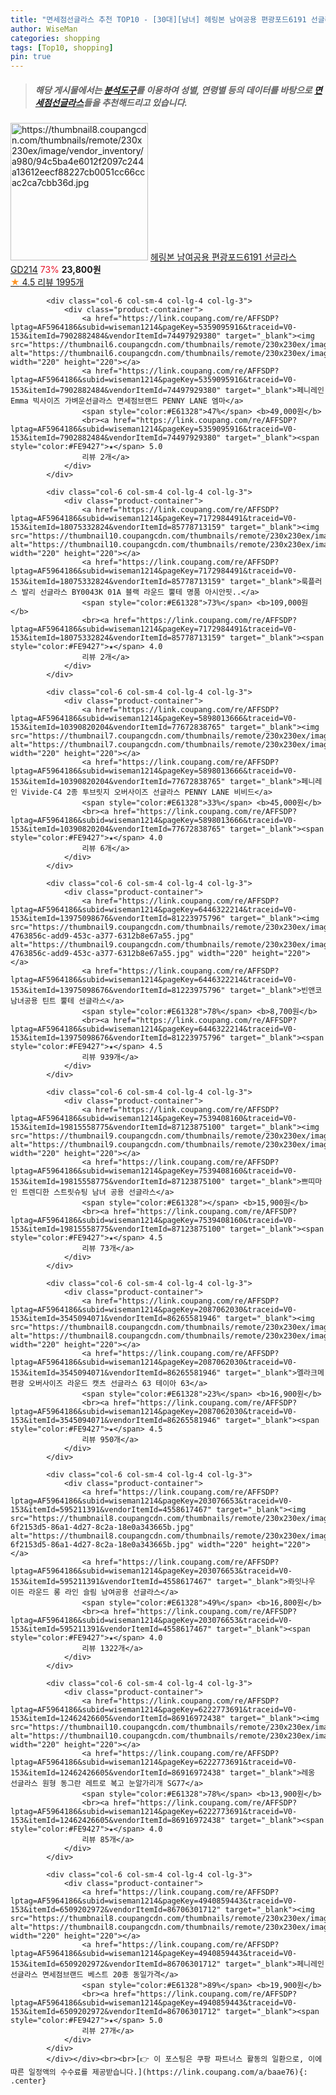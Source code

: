 ```yaml
---
title: "면세점선글라스 추천 TOP10 - [30대][남녀] 헤링본 남여공용 편광포드6191 선글라스 GD214"
author: WiseMan
categories: shopping
tags: [Top10, shopping]
pin: true
---
```


> ##### 해당 게시물에서는 [**분석도구**](https://itemscout.io/)를 이용하여 **성별**, **연령별** 등의 데이터를 바탕으로 [**면세점선글라스**](https://link.coupang.com/a/baae76)들을 추천해드리고 있습니다.
<div class="container"><div class="row">
            <div class="col-6 col-sm-4 col-lg-4 col-lg-3">
                <div class="product-container">
                    <a href="https://link.coupang.com/re/AFFSDP?lptag=AF5964186&subid=wiseman1214&pageKey=2038631788&traceid=V0-153&itemId=3466307419&vendorItemId=71452662855" target="_blank"><img src="https://thumbnail8.coupangcdn.com/thumbnails/remote/230x230ex/image/vendor_inventory/a980/94c5ba4e6012f2097c244a13612eecf88227cb0051cc66ccac2ca7cbb36d.jpg" alt="https://thumbnail8.coupangcdn.com/thumbnails/remote/230x230ex/image/vendor_inventory/a980/94c5ba4e6012f2097c244a13612eecf88227cb0051cc66ccac2ca7cbb36d.jpg" width="220" height="220"></a>
                    <a href="https://link.coupang.com/re/AFFSDP?lptag=AF5964186&subid=wiseman1214&pageKey=2038631788&traceid=V0-153&itemId=3466307419&vendorItemId=71452662855" target="_blank">헤링본 남여공용 편광포드6191 선글라스 GD214</a>
                    <span style="color:#E61328">73%</span> <b>23,800원</b>
                    <br><a href="https://link.coupang.com/re/AFFSDP?lptag=AF5964186&subid=wiseman1214&pageKey=2038631788&traceid=V0-153&itemId=3466307419&vendorItemId=71452662855" target="_blank"><span style="color:#FE9427">★</span> 4.5
                    리뷰 1995개</a>
                </div>
            </div>
            
            <div class="col-6 col-sm-4 col-lg-4 col-lg-3">
                <div class="product-container">
                    <a href="https://link.coupang.com/re/AFFSDP?lptag=AF5964186&subid=wiseman1214&pageKey=5359095916&traceid=V0-153&itemId=7902882484&vendorItemId=74497929380" target="_blank"><img src="https://thumbnail6.coupangcdn.com/thumbnails/remote/230x230ex/image/vendor_inventory/97e6/2e5afc3d5e78a842391e883007f0f348f016011f17e0c2fc7856da7884ea.jpg" alt="https://thumbnail6.coupangcdn.com/thumbnails/remote/230x230ex/image/vendor_inventory/97e6/2e5afc3d5e78a842391e883007f0f348f016011f17e0c2fc7856da7884ea.jpg" width="220" height="220"></a>
                    <a href="https://link.coupang.com/re/AFFSDP?lptag=AF5964186&subid=wiseman1214&pageKey=5359095916&traceid=V0-153&itemId=7902882484&vendorItemId=74497929380" target="_blank">페니레인 Emma 빅사이즈 가벼운선글라스 면세점브랜드 PENNY LANE 엠마</a>
                    <span style="color:#E61328">47%</span> <b>49,000원</b>
                    <br><a href="https://link.coupang.com/re/AFFSDP?lptag=AF5964186&subid=wiseman1214&pageKey=5359095916&traceid=V0-153&itemId=7902882484&vendorItemId=74497929380" target="_blank"><span style="color:#FE9427">★</span> 5.0
                    리뷰 2개</a>
                </div>
            </div>
            
            <div class="col-6 col-sm-4 col-lg-4 col-lg-3">
                <div class="product-container">
                    <a href="https://link.coupang.com/re/AFFSDP?lptag=AF5964186&subid=wiseman1214&pageKey=7172984491&traceid=V0-153&itemId=18075332824&vendorItemId=85778713159" target="_blank"><img src="https://thumbnail10.coupangcdn.com/thumbnails/remote/230x230ex/image/vendor_inventory/adc2/e49b638c30d4203a9b9c7e71a74fec17787b06bd6ca3e4d13c964d27bf7c.jpg" alt="https://thumbnail10.coupangcdn.com/thumbnails/remote/230x230ex/image/vendor_inventory/adc2/e49b638c30d4203a9b9c7e71a74fec17787b06bd6ca3e4d13c964d27bf7c.jpg" width="220" height="220"></a>
                    <a href="https://link.coupang.com/re/AFFSDP?lptag=AF5964186&subid=wiseman1214&pageKey=7172984491&traceid=V0-153&itemId=18075332824&vendorItemId=85778713159" target="_blank">룩플러스 발리 선글라스 BY0043K 01A 블랙 라운드 뿔테 명품 아시안핏..</a>
                    <span style="color:#E61328">73%</span> <b>109,000원</b>
                    <br><a href="https://link.coupang.com/re/AFFSDP?lptag=AF5964186&subid=wiseman1214&pageKey=7172984491&traceid=V0-153&itemId=18075332824&vendorItemId=85778713159" target="_blank"><span style="color:#FE9427">★</span> 4.0
                    리뷰 2개</a>
                </div>
            </div>
            
            <div class="col-6 col-sm-4 col-lg-4 col-lg-3">
                <div class="product-container">
                    <a href="https://link.coupang.com/re/AFFSDP?lptag=AF5964186&subid=wiseman1214&pageKey=5898013666&traceid=V0-153&itemId=10390820204&vendorItemId=77672838765" target="_blank"><img src="https://thumbnail7.coupangcdn.com/thumbnails/remote/230x230ex/image/vendor_inventory/257f/cdeb83e5f627a221061b8918b5618f3dc860d2026cfb1e04e9a98253cd2d.jpg" alt="https://thumbnail7.coupangcdn.com/thumbnails/remote/230x230ex/image/vendor_inventory/257f/cdeb83e5f627a221061b8918b5618f3dc860d2026cfb1e04e9a98253cd2d.jpg" width="220" height="220"></a>
                    <a href="https://link.coupang.com/re/AFFSDP?lptag=AF5964186&subid=wiseman1214&pageKey=5898013666&traceid=V0-153&itemId=10390820204&vendorItemId=77672838765" target="_blank">페니레인 Vivide-C4 2종 투브릿지 오버사이즈 선글라스 PENNY LANE 비비드</a>
                    <span style="color:#E61328">33%</span> <b>45,000원</b>
                    <br><a href="https://link.coupang.com/re/AFFSDP?lptag=AF5964186&subid=wiseman1214&pageKey=5898013666&traceid=V0-153&itemId=10390820204&vendorItemId=77672838765" target="_blank"><span style="color:#FE9427">★</span> 4.0
                    리뷰 6개</a>
                </div>
            </div>
            
            <div class="col-6 col-sm-4 col-lg-4 col-lg-3">
                <div class="product-container">
                    <a href="https://link.coupang.com/re/AFFSDP?lptag=AF5964186&subid=wiseman1214&pageKey=6446322214&traceid=V0-153&itemId=13975098676&vendorItemId=81223975796" target="_blank"><img src="https://thumbnail9.coupangcdn.com/thumbnails/remote/230x230ex/image/retail/images/7472853404459079-4763856c-add9-453c-a377-6312b8e67a55.jpg" alt="https://thumbnail9.coupangcdn.com/thumbnails/remote/230x230ex/image/retail/images/7472853404459079-4763856c-add9-453c-a377-6312b8e67a55.jpg" width="220" height="220"></a>
                    <a href="https://link.coupang.com/re/AFFSDP?lptag=AF5964186&subid=wiseman1214&pageKey=6446322214&traceid=V0-153&itemId=13975098676&vendorItemId=81223975796" target="_blank">빈앤코 남녀공용 틴트 뿔테 선글라스</a>
                    <span style="color:#E61328">78%</span> <b>8,700원</b>
                    <br><a href="https://link.coupang.com/re/AFFSDP?lptag=AF5964186&subid=wiseman1214&pageKey=6446322214&traceid=V0-153&itemId=13975098676&vendorItemId=81223975796" target="_blank"><span style="color:#FE9427">★</span> 4.5
                    리뷰 939개</a>
                </div>
            </div>
            
            <div class="col-6 col-sm-4 col-lg-4 col-lg-3">
                <div class="product-container">
                    <a href="https://link.coupang.com/re/AFFSDP?lptag=AF5964186&subid=wiseman1214&pageKey=7539408160&traceid=V0-153&itemId=19815558775&vendorItemId=87123875100" target="_blank"><img src="https://thumbnail9.coupangcdn.com/thumbnails/remote/230x230ex/image/vendor_inventory/2e1c/ad50e96a06372033aace5b3e98fed5127e16740dc2bd33d71c05b2eb30a5.png" alt="https://thumbnail9.coupangcdn.com/thumbnails/remote/230x230ex/image/vendor_inventory/2e1c/ad50e96a06372033aace5b3e98fed5127e16740dc2bd33d71c05b2eb30a5.png" width="220" height="220"></a>
                    <a href="https://link.coupang.com/re/AFFSDP?lptag=AF5964186&subid=wiseman1214&pageKey=7539408160&traceid=V0-153&itemId=19815558775&vendorItemId=87123875100" target="_blank">쁘띠마인 트렌디한 스트릿슈팅 남녀 공용 선글라스</a>
                    <span style="color:#E61328"></span> <b>15,900원</b>
                    <br><a href="https://link.coupang.com/re/AFFSDP?lptag=AF5964186&subid=wiseman1214&pageKey=7539408160&traceid=V0-153&itemId=19815558775&vendorItemId=87123875100" target="_blank"><span style="color:#FE9427">★</span> 4.5
                    리뷰 73개</a>
                </div>
            </div>
            
            <div class="col-6 col-sm-4 col-lg-4 col-lg-3">
                <div class="product-container">
                    <a href="https://link.coupang.com/re/AFFSDP?lptag=AF5964186&subid=wiseman1214&pageKey=2087062030&traceid=V0-153&itemId=3545094071&vendorItemId=86265581946" target="_blank"><img src="https://thumbnail8.coupangcdn.com/thumbnails/remote/230x230ex/image/rs_quotation_api/db0mpr8e/5b96da9f6a814171af877b0ba3b17162.jpg" alt="https://thumbnail8.coupangcdn.com/thumbnails/remote/230x230ex/image/rs_quotation_api/db0mpr8e/5b96da9f6a814171af877b0ba3b17162.jpg" width="220" height="220"></a>
                    <a href="https://link.coupang.com/re/AFFSDP?lptag=AF5964186&subid=wiseman1214&pageKey=2087062030&traceid=V0-153&itemId=3545094071&vendorItemId=86265581946" target="_blank">멜라크메 편광 오버사이즈 라운드 캣츠 선글라스 63 테이아 63</a>
                    <span style="color:#E61328">23%</span> <b>16,900원</b>
                    <br><a href="https://link.coupang.com/re/AFFSDP?lptag=AF5964186&subid=wiseman1214&pageKey=2087062030&traceid=V0-153&itemId=3545094071&vendorItemId=86265581946" target="_blank"><span style="color:#FE9427">★</span> 4.5
                    리뷰 950개</a>
                </div>
            </div>
            
            <div class="col-6 col-sm-4 col-lg-4 col-lg-3">
                <div class="product-container">
                    <a href="https://link.coupang.com/re/AFFSDP?lptag=AF5964186&subid=wiseman1214&pageKey=203076653&traceid=V0-153&itemId=595211391&vendorItemId=4558617467" target="_blank"><img src="https://thumbnail8.coupangcdn.com/thumbnails/remote/230x230ex/image/retail/images/1147346775137398-6f2153d5-86a1-4d27-8c2a-18e0a343665b.jpg" alt="https://thumbnail8.coupangcdn.com/thumbnails/remote/230x230ex/image/retail/images/1147346775137398-6f2153d5-86a1-4d27-8c2a-18e0a343665b.jpg" width="220" height="220"></a>
                    <a href="https://link.coupang.com/re/AFFSDP?lptag=AF5964186&subid=wiseman1214&pageKey=203076653&traceid=V0-153&itemId=595211391&vendorItemId=4558617467" target="_blank">롸잇나우 이든 라운드 롱 라인 슬림 남여공용 선글라스</a>
                    <span style="color:#E61328">49%</span> <b>16,800원</b>
                    <br><a href="https://link.coupang.com/re/AFFSDP?lptag=AF5964186&subid=wiseman1214&pageKey=203076653&traceid=V0-153&itemId=595211391&vendorItemId=4558617467" target="_blank"><span style="color:#FE9427">★</span> 4.0
                    리뷰 1322개</a>
                </div>
            </div>
            
            <div class="col-6 col-sm-4 col-lg-4 col-lg-3">
                <div class="product-container">
                    <a href="https://link.coupang.com/re/AFFSDP?lptag=AF5964186&subid=wiseman1214&pageKey=6222773691&traceid=V0-153&itemId=12462426605&vendorItemId=86916972438" target="_blank"><img src="https://thumbnail10.coupangcdn.com/thumbnails/remote/230x230ex/image/vendor_inventory/729e/12e9d8d74a32d8babed920ba6df97b781f819d6bad1a116df8d2eb3a564c.jpg" alt="https://thumbnail10.coupangcdn.com/thumbnails/remote/230x230ex/image/vendor_inventory/729e/12e9d8d74a32d8babed920ba6df97b781f819d6bad1a116df8d2eb3a564c.jpg" width="220" height="220"></a>
                    <a href="https://link.coupang.com/re/AFFSDP?lptag=AF5964186&subid=wiseman1214&pageKey=6222773691&traceid=V0-153&itemId=12462426605&vendorItemId=86916972438" target="_blank">레옹 선글라스 원형 동그란 레트로 복고 눈알가리개 SG77</a>
                    <span style="color:#E61328">78%</span> <b>13,900원</b>
                    <br><a href="https://link.coupang.com/re/AFFSDP?lptag=AF5964186&subid=wiseman1214&pageKey=6222773691&traceid=V0-153&itemId=12462426605&vendorItemId=86916972438" target="_blank"><span style="color:#FE9427">★</span> 4.0
                    리뷰 85개</a>
                </div>
            </div>
            
            <div class="col-6 col-sm-4 col-lg-4 col-lg-3">
                <div class="product-container">
                    <a href="https://link.coupang.com/re/AFFSDP?lptag=AF5964186&subid=wiseman1214&pageKey=4940859443&traceid=V0-153&itemId=6509202972&vendorItemId=86706301712" target="_blank"><img src="https://thumbnail8.coupangcdn.com/thumbnails/remote/230x230ex/image/vendor_inventory/8175/ed396df259bdb9f747f3bc0802efb49706b7e9204a69a884325a9dac9975.jpg" alt="https://thumbnail8.coupangcdn.com/thumbnails/remote/230x230ex/image/vendor_inventory/8175/ed396df259bdb9f747f3bc0802efb49706b7e9204a69a884325a9dac9975.jpg" width="220" height="220"></a>
                    <a href="https://link.coupang.com/re/AFFSDP?lptag=AF5964186&subid=wiseman1214&pageKey=4940859443&traceid=V0-153&itemId=6509202972&vendorItemId=86706301712" target="_blank">페니레인 선글라스 면세점브랜드 베스트 20종 동일가격</a>
                    <span style="color:#E61328">89%</span> <b>19,900원</b>
                    <br><a href="https://link.coupang.com/re/AFFSDP?lptag=AF5964186&subid=wiseman1214&pageKey=4940859443&traceid=V0-153&itemId=6509202972&vendorItemId=86706301712" target="_blank"><span style="color:#FE9427">★</span> 5.0
                    리뷰 27개</a>
                </div>
            </div>
            </div></div><br><br>[👉 이 포스팅은 쿠팡 파트너스 활동의 일환으로, 이에 따른 일정액의 수수료를 제공받습니다.](https://link.coupang.com/a/baae76){: .center}